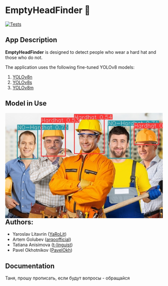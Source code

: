 # EmptyHeadFinder :construction_worker:

[![Tests](https://github.com/YaRoLit/EmptyHeadFinder/actions/workflows/python-app.yml/badge.svg)](https://github.com/YaRoLit/EmptyHeadFinder/actions/workflows/python-app.yml)


## App Description

**EmptyHeadFinder** is designed to detect people who wear a hard hat and those who do not.

The application uses the following fine-tuned YOLOv8 models:
1. [YOLOv8n](https://huggingface.co/keremberke/yolov8n-hard-hat-detection)
2. [YOLOv8s](https://huggingface.co/keremberke/yolov8s-hard-hat-detection)
3. [YOLOv8m](https://huggingface.co/keremberke/yolov8m-hard-hat-detection)


## Model in Use
<img src = 'https://github.com/YaRoLit/EmptyHeadFinder/blob/main/images/stroiteli_a.jpg' alt = 'analysed image' align='left'/>


## Authors:

- Yaroslav Litavrin ([YaRoLit](https://github.com/yarolit))
- Artem Golubev ([arqoofficial](https://github.com/arqoofficial))
- Tatiana Anisimova ([t-linguist](https://github.com/t-linguist))
- Pavel Okhotnikov ([PavelOkh](https://github.com/pavelokh))

## Documentation

Таня, прошу прописать, если будут вопросы - обращайся